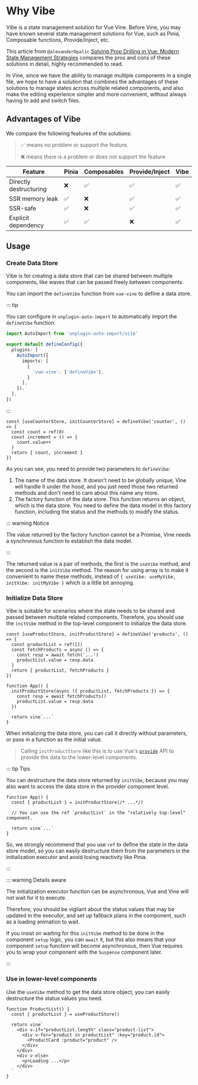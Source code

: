 # Why Vibe

Vibe is a state management solution for Vue Vine.
Before Vine, you may have known several state management solutions for Vue, such as Pinia, Composable functions, Provide/Inject, etc.

This article from `@alexanderOpalic` [Solving Prop Drilling in Vue: Modern State Management Strategies](https://alexop.dev/posts/solving-prop-drilling-in-vue) compares the pros and cons of these solutions in detail, highly recommended to read.

In Vine, since we have the ability to manage multiple components in a single file, we hope to have a solution that combines the advantages of these solutions to manage states across multiple related components, and also make the editing experience simpler and more convenient, without always having to add and switch files.

## Advantages of Vibe

We compare the following features of the solutions:

> ✅ means no problem or support the feature.
>
> ❌ means there is a problem or does not support the feature

| Feature | Pinia | Composables | Provide/Inject | Vibe |
| -------- | ----- | ------------ | -------------- | ---- |
| Directly destructuring | ❌ | ✅ | ✅ | ✅ |
| SSR memory leak | ✅ | ❌ | ✅ | ✅ |
| SSR-safe | ✅ | ❌ | ✅ | ✅ |
| Explicit dependency | ✅ | ✅ | ❌ | ✅ |

## Usage

### Create Data Store

Vibe is for creating a data store that can be shared between multiple components, like waves that can be passed freely between components.

You can import the `defineVibe` function from `vue-vine` to define a data store.

::: tip

You can configure in `unplugin-auto-import` to automatically import the `defineVibe` function.

```ts [vite.config.ts]
import AutoImport from 'unplugin-auto-import/vite'

export default defineConfig({
  plugins: [
    AutoImport({
      imports: [
        {
          'vue-vine': ['defineVibe'],
        }
      ],
    }),
  ],
})
```

:::

```vue-vine
const [useCounterStore, initCounterStore] = defineVibe('counter', () => {
  const count = ref(0)
  const increment = () => {
    count.value++
  }
  return { count, increment }
})
```

As you can see, you need to provide two parameters to `defineVibe`:

1. The name of the data store. It doesn't need to be globally unique, Vine will handle it under the hood, and you just need those two returned methods and don't need to care about this name any more.
2. The factory function of the data store. This function returns an object, which is the data store. You need to define the data model in this factory function, including the status and the methods to modify the status.

::: warning Notice

The value returned by the factory function cannot be a Promise, Vine needs a synchronous function to establish the data model.

:::

The returned value is a pair of methods, the first is the `useVibe` method, and the second is the `initVibe` method. The reason for using array is to make it convenient to name these methods, instead of `{ useVibe: useMyVibe, initVibe: initMyVibe }` which is a little bit annoying.

### Initialize Data Store

Vibe is suitable for scenarios where the state needs to be shared and passed between multiple related components. Therefore, you should use the `initVibe` method in the top-level component to initialize the data store.

```vue-vine
const [useProductStore, initProductStore] = defineVibe('products', () => {
  const productList = ref([])
  const fetchProducts = async () => {
    const resp = await fetch('...')
    productList.value = resp.data
  }
  return { productList, fetchProducts }
})

function App() {
  initProductStore(async ({ productList, fetchProducts }) => {
    const resp = await fetchProducts()
    productList.value = resp.data
  })

  return vine`...`
}
```

When initializing the data store, you can call it directly without parameters, or pass in a function as the initial value.

> Calling `initProductStore` like this is to use Vue's [`provide`](https://cn.vuejs.org/api/composition-api-dependency-injection.html#provide) API to provide the data to the lower-level components.

::: tip Tips

You can destructure the data store returned by `initVibe`, because you may also want to access the data store in the provider component level.

```vue-vine
function App() {
  const { productList } = initProductStore(/* ...*/)

  // You can use the ref `productList` in the "relatively top-level" component.

  return vine`...`
}
```

So, we strongly recommend that you use `ref` to define the state in the data store model, so you can easily destructure them from the parameters in the initialization executor and avoid losing reactivity like Pinia.

:::

::: warning Details aware

The initialization executor function can be asynchronous, Vue and Vine will not wait for it to execute.

Therefore, you should be vigilant about the status values that may be updated in the executor, and set up fallback plans in the component, such as a loading animation to wait.

If you insist on waiting for this `initVibe` method to be done in the component `setup` logic, you can `await` it, but this also means that your component `setup` function will become asynchronous, then Vue requires you to wrap your component with the `Suspense` component later.

:::

### Use in lower-level components

Use the `useVibe` method to get the data store object, you can easily destructure the status values you need.

```vue-vine
function ProductList() {
  const { productList } = useProductStore()

  return vine`
    <div v-if="productList.length" class="product-list">
      <div v-for="product in productList" :key="product.id">
        <ProductCard :product="product" />
      </div>
    </div>
    <div v-else>
      <p>Loading ...</p>
    </div>
  `
}
```
